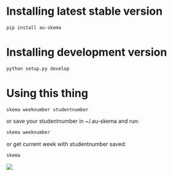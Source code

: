 # Installing latest stable version

```bash
pip install au-skema
```

# Installing development version

```bash
python setup.py develop
```

# Using this thing

```bash
skema weeknumber studentnumber
```

or save your studentnumber in ~/.au-skema and run:

```bash
skema weeknumber
```

or get current week with studentnumber saved:

```bash
skema
```

![](http://c.kristian.io/image/2C1V2H0P0k19/Screen%20Shot%202012-08-21%20at%2016.52.07.png)
